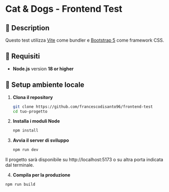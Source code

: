 # Cat & Dogs - Frontend Test

## 📌 Description

Questo test utilizza [Vite](https://vitejs.dev/) come bundler e [Bootstrap 5](https://getbootstrap.com/) come framework CSS.

## 🔧 Requisiti

- **Node.js** version **18 or higher**

## 🚀 Setup ambiente locale

1. **Clona il repository**

   ```bash
   git clone https://github.com/francescodisanto96/frontend-test
   cd tuo-progetto

   ```

2. **Installa i moduli Node**

   ```bash
   npm install

   ```

3. **Avvia il server di sviluppo**

   ```bash
   npm run dev
   ```

Il progetto sarà disponibile su http://localhost:5173 o su altra porta indicata dal terminale.

4. **Compila per la produzione**

```bash
npm run build

```
